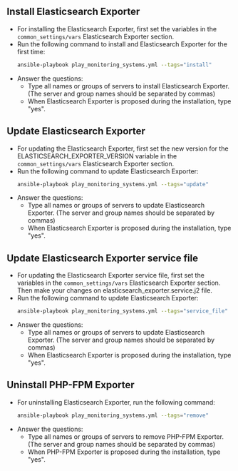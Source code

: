 ## Install  Elasticsearch Exporter
- For installing the Elasticsearch Exporter, first set the variables in the `common_settings/vars` Elasticsearch Exporter section.
- Run the following command to install and Elasticsearch Exporter for the first time:
  ```sh
  ansible-playbook play_monitoring_systems.yml --tags="install"
  ```
- Answer the questions:
  - Type all names or groups of servers to install Elasticsearch Exporter. (The server and group names should be separated by commas)
  - When Elasticsearch Exporter is proposed during the installation, type "yes".
## Update Elasticsearch Exporter
- For updating the Elasticsearch Exporter, first set the new version for the ELASTICSEARCH_EXPORTER_VERSION variable in the `common_settings/vars` Elasticsearch Exporter section.
- Run the following command to update Elasticsearch Exporter:
  ```sh
  ansible-playbook play_monitoring_systems.yml --tags="update"
  ```
- Answer the questions:
  - Type all names or groups of servers to update Elasticsearch Exporter. (The server and group names should be separated by commas)
  - When Elasticsearch Exporter is proposed during the installation, type "yes".
## Update Elasticsearch Exporter service file
- For updating the Elasticsearch Exporter service file, first set the variables in the `common_settings/vars` Elasticsearch Exporter section. Then make your changes on elasticsearch_exporter.service.j2 file. 
- Run the following command to update Elasticsearch Exporter:
  ```sh
  ansible-playbook play_monitoring_systems.yml --tags="service_file"
  ```
- Answer the questions:
  - Type all names or groups of servers to update Elasticsearch Exporter. (The server and group names should be separated by commas)
  - When Elasticsearch Exporter is proposed during the installation, type "yes".
## Uninstall PHP-FPM Exporter
- For uninstalling Elasticsearch Exporter, run the following command:
  ```sh
  ansible-playbook play_monitoring_systems.yml --tags="remove"
  ```
- Answer the questions:
  - Type all names or groups of servers to remove PHP-FPM Exporter. (The server and group names should be separated by commas)
  - When PHP-FPM Exporter is proposed during the installation, type "yes".
